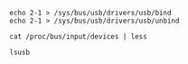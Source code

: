 ```
echo 2-1 > /sys/bus/usb/drivers/usb/bind
echo 2-1 > /sys/bus/usb/drivers/usb/unbind
```
```
cat /proc/bus/input/devices | less
```
```
lsusb
```
